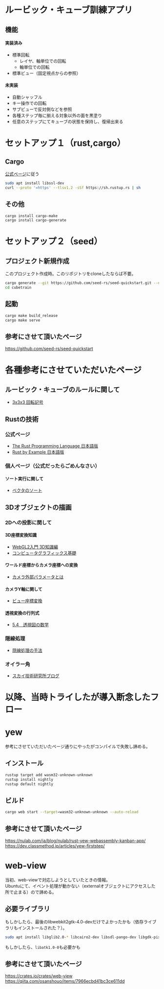 # ルービック・キューブ訓練アプリ

## 機能

#### 実装済み

- 標準回転
  - レイヤ、軸単位での回転
  - 軸単位での回転
- 標準ビュー（固定視点からの参照）

#### 未実装

- 自動シャッフル
- キー操作での回転
- サブビューで反対側などを参照
- 各種ステップ毎に揃える対象以外の面を黒塗り
- 任意のステップにてキューブの状態を保持し、復帰出来る

# セットアップ１（rust,cargo）

## Cargo

[公式ページ](https://www.rust-lang.org/tools/install)に従う

```bash
sudo apt install libssl-dev
curl --proto '=https' --tlsv1.2 -sSf https://sh.rustup.rs | sh

```

## その他

```bash
cargo install cargo-make
cargo install cargo-generate
```

# セットアップ２（seed）

## プロジェクト新規作成

このプロジェクト作成時。このリポジトリをcloneしたならば不要。

```bash
cargo generate --git https://github.com/seed-rs/seed-quickstart.git --name cubetrain
cd cubetrain
```

## 起動

```bash
cargo make build_release
cargo make serve
```

## 参考にさせて頂いたページ

https://github.com/seed-rs/seed-quickstart

# 各種参考にさせていただいたページ

## ルービック・キューブのルールに関して

- [3x3x3 回転記号](https://tribox.com/3x3x3/solution/notation/)

## Rustの技術

### 公式ページ

- [The Rust Programming Language 日本語版](https://doc.rust-jp.rs/book-ja/title-page.html)
- [Rust by Example 日本語版](https://doc.rust-jp.rs/rust-by-example-ja/index.html)

### 個人ページ（公式だったらごめんなさい）

#### ソート実行に関して

- [ベクタのソート](https://uma0317.github.io/rust-cookbook-ja/algorithms/sorting.html)

## 3Dオブジェクトの描画

### 2Dへの投影に関して

#### 3D座標変換知識

- [WebGL2入門 3D知識編](https://sbfl.net/blog/2016/09/05/webgl2-tutorial-3d-knowledge/)
- [コンピュータグラフィックス基礎](http://www.cgg.cs.tsukuba.ac.jp/~endo/lecture/2020/cgbasics/03/03.pdf)

#### ワールド座標からカメラ座標への変換

- [カメラ外部パラメータとは](https://mem-archive.com/2018/02/17/post-74/)

#### カメラY軸に関して

- [ビュー座標変換](https://yttm-work.jp/gmpg/gmpg_0003.html)

#### 透視変換の行列式

- [5.4　透視図の数学](http://kondolab.org/archive/2010/research/cadcgtext/Chap5/Chap504.html)

### 隠線処理

- [隠線処理の手法](http://www.myu.ac.jp/~makanae/CG/cg1_14.htm)

### オイラー角

- [スカイ技術研究所ブログ](https://www.sky-engin.jp/blog/eulerian-angles/)

# 以降、当時トライしたが導入断念したフロー

# yew

参考にさせていただいたページ通りにやったがコンパイルで失敗し諦める。

## インストール

```bash
rustup target add wasm32-unknown-unknown
rustup install nightly
rustup default nightly
```

## ビルド

```bash
cargo web start --target=wasm32-unknown-unknown --auto-reload
```

## 参考にさせて頂いたページ

https://nulab.com/ja/blog/nulab/rust-yew-webassembly-kanban-app/
https://dev.classmethod.jp/articles/yew-firststep/


# web-view

当初、web-viewで対応しようとしていたときの情報。  
Ubuntuにて、イベント処理が動かない（externalオブジェクトにアクセスした所で止まる）ので諦める。

## 必要ライブラリ

もしかしたら、最後のlibwebkit2gtk-4.0-devだけでよかったかも（依存ライブラリもインストールされた？）。

```bash
sudo apt install libglib2.0-* libcairo2-dev libsdl-pango-dev libgdk-pixbuf2.0-dev libgtk-3-dev libsoup-gnome2.4-dev libwebkit2gtk-4.0-dev
```

もしかしたら、`libatk1.0-0`も必要かも

## 参考にさせて頂いたページ

https://crates.io/crates/web-view
https://qiita.com/osanshouo/items/7966ecbd41bc3ce611dd
